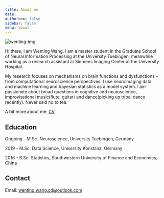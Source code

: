 ```yaml
---
title: About me
date: 
authorbox: false
sidebar: false
menu: about
---
```


![wenting-img](/img/wenting-img.png)

Hi there, I am Wenting Wang. I am a master student in the Graduate School of Neural Information Processing at the University Tuebingen, meanwhile working as a research assistant at Siemens Imaging Center at the University Hospital.

My research focuses on mechanisms on brain functions and dysfunctions - from computational neuroscience perspectives. I use neuroimaging data and machine learning and bayesian statistics as a model system. I am passionate about broad questions in cognitive and neuroscience, improvisational music(flute, guitar) and dance(picking up tribal dance recently). Never said no to tea.

A bit more about me: [CV]()

## Education

Ongoing - M.Sc. Neuroscience, University Tuebingen, Germany

2019 - M.Sc. Data Science, University Konstanz, Germany

2016 - B.Sc. Statistics, Southwestern University of Finance and Economics, China

## Contact

Email: wenting.wang.cd@outlook.com

